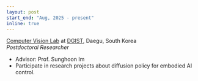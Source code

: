 ```yaml
---
layout: post
start_end: "Aug, 2025 - present"
inline: true
---
```


[Computer Vision Lab](https://cvlab.dgist.ac.kr/) at [DGIST](https://www.dgist.ac.kr/), Daegu, South Korea \
*Postdoctoral Researcher*
- Advisor: Prof. Sunghoon Im 
- Participate in research projects about diffusion policy for embodied AI control. 